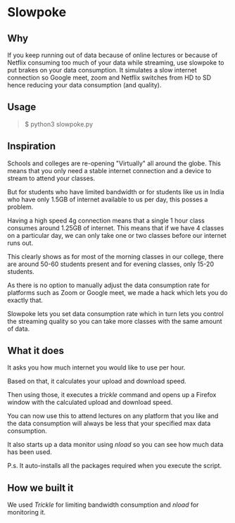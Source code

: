 # Slowpoke

## Why
If you keep running out of data because of online lectures or because of Netflix consuming too much of your data while streaming, use slowpoke to put brakes on your data consumption. It simulates a slow internet connection so Google meet, zoom and Netflix switches from HD to SD hence reducing your data consumption (and quality). 


## Usage
> $ python3 slowpoke.py

## Inspiration
Schools and colleges are re-opening "Virtually" all around the globe. This means that you only need a stable internet connection and a device to stream to attend your classes.

But for students who have limited bandwidth or for students like us in India who have only 1.5GB of internet available to us per day, this posses a problem. 

Having a high speed 4g connection means that a single 1 hour class consumes around 1.25GB of internet. This means that if we have 4 classes on a particular day, we can only take one or two classes before our internet runs out. 

This clearly shows as for most of the morning classes in our college, there are around 50-60 students present and for evening classes, only 15-20 students. 

As there is no option to manually adjust the data consumption rate for platforms such as Zoom or Google meet, we made a hack which lets you do exactly that. 

Slowpoke lets you set data consumption rate which in turn lets you control the streaming quality so you can take more classes with the same amount of data. 

## What it does
It asks you how much internet you would like to use per hour. 

Based on that, it calculates your upload and download speed.

Then using those, it executes a _trickle_ command and opens up a Firefox window with the calculated upload and download speed.

You can now use this to attend lectures on any platform that you like and the data consumption will always be less that your specified max data consumption. 

It also starts up a data monitor using _nload_ so you can see how much data has been used.

P.s. It auto-installs all the packages required when you execute the script. 

## How we built it
We used *_Trickle_* for limiting bandwidth consumption and _*nload*_ for monitoring it. 
